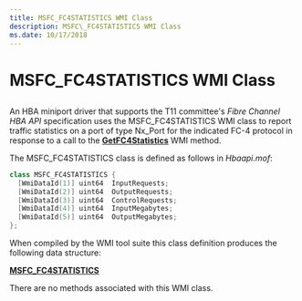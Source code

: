 ```yaml
---
title: MSFC_FC4STATISTICS WMI Class
description: MSFC\_FC4STATISTICS WMI Class
ms.date: 10/17/2018
---
```


# MSFC\_FC4STATISTICS WMI Class


## <span id="ddk_msfc_fc4statistics_wmi_class_kr"></span><span id="DDK_MSFC_FC4STATISTICS_WMI_CLASS_KR"></span>


An HBA miniport driver that supports the T11 committee's *Fibre Channel HBA API* specification uses the MSFC\_FC4STATISTICS WMI class to report traffic statistics on a port of type Nx\_Port for the indicated FC-4 protocol in response to a call to the [**GetFC4Statistics**](getfc4statistics.md) WMI method.

The MSFC\_FC4STATISTICS class is defined as follows in *Hbaapi.mof*:

```cpp
class MSFC_FC4STATISTICS {
  [WmiDataId(1)] uint64  InputRequests;
  [WmiDataId(2)] uint64  OutputRequests;
  [WmiDataId(3)] uint64  ControlRequests;
  [WmiDataId(4)] uint64  InputMegabytes;
  [WmiDataId(5)] uint64  OutputMegabytes;
};
```

When compiled by the WMI tool suite this class definition produces the following data structure:

[**MSFC\_FC4STATISTICS**](/windows-hardware/drivers/ddi/hbapiwmi/ns-hbapiwmi-_msfc_fc4statistics)

There are no methods associated with this WMI class.

 

